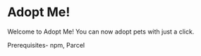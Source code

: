 # Adopt Me!
Welcome to Adopt Me! You can now adopt pets with just a click. 

Prerequisites-
npm, Parcel

